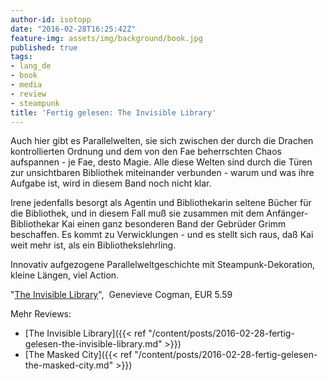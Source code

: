 ```yaml
---
author-id: isotopp
date: "2016-02-28T16:25:42Z"
feature-img: assets/img/background/book.jpg
published: true
tags:
- lang_de
- book
- media
- review
- steampunk
title: 'Fertig gelesen: The Invisible Library'
---
```

Auch hier gibt es Parallelwelten, sie sich zwischen der durch die Drachen kontrollierten Ordnung und dem von den Fae beherrschten Chaos aufspannen - je Fae, desto Magie. Alle diese Welten sind durch die Türen zur unsichtbaren Bibliothek miteinander verbunden - warum und was ihre Aufgabe ist, wird in diesem Band noch nicht klar.

Irene jedenfalls besorgt als Agentin und Bibliothekarin seltene Bücher für die Bibliothek, und in diesem Fall muß sie zusammen mit dem Anfänger-Bibliothekar Kai einen ganz besonderen Band der Gebrüder Grimm beschaffen. Es kommt zu Verwicklungen - und es stellt sich raus, daß Kai weit mehr ist, als ein Bibliothekslehrling.

Innovativ aufgezogene Parallelweltgeschichte mit Steampunk-Dekoration, kleine Längen, viel Action. 

"[The Invisible Library](http://www.amazon.de/dp/B00M44051E)",  Genevieve Cogman, EUR 5.59

Mehr Reviews:
- [The Invisible Library]({{< ref "/content/posts/2016-02-28-fertig-gelesen-the-invisible-library.md" >}})
- [The Masked City]({{< ref "/content/posts/2016-02-28-fertig-gelesen-the-masked-city.md" >}})
